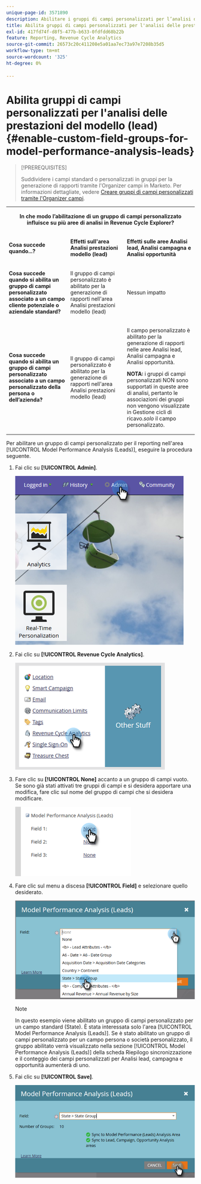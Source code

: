 ```yaml
---
unique-page-id: 3571890
description: Abilitare i gruppi di campi personalizzati per l’analisi delle prestazioni del modello (lead) - Documenti Marketo - Documentazione del prodotto
title: Abilita gruppi di campi personalizzati per l'analisi delle prestazioni del modello (lead)
exl-id: 417fd74f-d8f5-477b-b633-0fdfdd68b22b
feature: Reporting, Revenue Cycle Analytics
source-git-commit: 26573c20c411208e5a01aa7ec73a97e7208b35d5
workflow-type: tm+mt
source-wordcount: '325'
ht-degree: 0%

---
```


# Abilita gruppi di campi personalizzati per l&#39;analisi delle prestazioni del modello (lead) {#enable-custom-field-groups-for-model-performance-analysis-leads}

>[!PREREQUISITES]
>
>Suddividere i campi standard o personalizzati in gruppi per la generazione di rapporti tramite l&#39;Organizer campi in Marketo. Per informazioni dettagliate, vedere [Creare gruppi di campi personalizzati tramite l&#39;Organizer campi](/help/marketo/product-docs/reporting/revenue-cycle-analytics/revenue-tools/field-organizers/create-custom-field-groups-using-the-field-organizer.md).

<table>
 <tbody>
  <tr>
   <td colspan="3" rowspan="1"><p align="center"><strong>In che modo l’abilitazione di un gruppo di campi personalizzato influisce su più aree di analisi in Revenue Cycle Explorer?</strong></p></td>
  </tr>
  <tr>
   <td colspan="1" rowspan="1"><p><strong>Cosa succede quando...?</strong></p></td>
   <td colspan="1" rowspan="1"><p><strong>Effetti sull'area <span class="uicontrol">Analisi prestazioni modello (lead)</span></strong></p></td>
   <td colspan="1" rowspan="1"><p><strong>Effetti sulle aree Analisi lead, Analisi campagna e Analisi opportunità</strong></p></td>
  </tr>
  <tr>
   <td colspan="1" rowspan="1"><p><strong>Cosa succede quando si abilita un gruppo di campi personalizzato associato a un campo cliente potenziale o aziendale standard?</strong></p></td>
   <td colspan="1" rowspan="1"><p>Il gruppo di campi personalizzato è abilitato per la generazione di rapporti nell'area <span class="uicontrol">Analisi prestazioni modello (lead)</span></p></td>
   <td colspan="1" rowspan="1"><p>Nessun impatto</p></td>
  </tr>
  <tr>
   <td colspan="1" rowspan="1"><p><strong>Cosa succede quando si abilita un gruppo di campi personalizzato associato a un campo personalizzato della persona o dell’azienda?</strong></p></td>
   <td colspan="1" rowspan="1"><p>Il gruppo di campi personalizzato è abilitato per la generazione di rapporti nell'area <span class="uicontrol">Analisi prestazioni modello (lead)</span></p></td>
   <td colspan="1" rowspan="1"><p>Il campo personalizzato è abilitato per la generazione di rapporti nelle aree Analisi lead, Analisi campagna e Analisi opportunità.</p><p><strong>NOTA:</strong> i gruppi di campi personalizzati NON sono supportati in queste aree di analisi, pertanto le associazioni dei gruppi non vengono visualizzate in Gestione cicli di ricavo.<em>solo</em> il campo personalizzato.</p></td>
  </tr>
 </tbody>
</table>

Per abilitare un gruppo di campi personalizzato per il reporting nell&#39;area [!UICONTROL Model Performance Analysis (Leads)], eseguire la procedura seguente.

1. Fai clic su **[!UICONTROL Admin]**.

   ![](assets/one-1.png)

1. Fai clic su **[!UICONTROL Revenue Cycle Analytics]**.

   ![](assets/two-1.png)

1. Fare clic su **[!UICONTROL None]** accanto a un gruppo di campi vuoto. Se sono già stati attivati tre gruppi di campi e si desidera apportare una modifica, fare clic sul nome del gruppo di campi che si desidera modificare.

   ![](assets/three.png)

1. Fare clic sul menu a discesa **[!UICONTROL Field]** e selezionare quello desiderato.

   ![](assets/four-1.png)

   >[!NOTE]
   >
   >In questo esempio viene abilitato un gruppo di campi personalizzato per un campo standard (State). È stata interessata solo l&#39;area [!UICONTROL Model Performance Analysis (Leads)]. Se è stato abilitato un gruppo di campi personalizzato per un campo persona o società personalizzato, il gruppo abilitato verrà visualizzato nella sezione [!UICONTROL Model Performance Analysis (Leads)] della scheda Riepilogo sincronizzazione e il conteggio dei campi personalizzati per Analisi lead, campagna e opportunità aumenterà di uno.

1. Fai clic su **[!UICONTROL Save]**.

   ![](assets/five-1.png)
